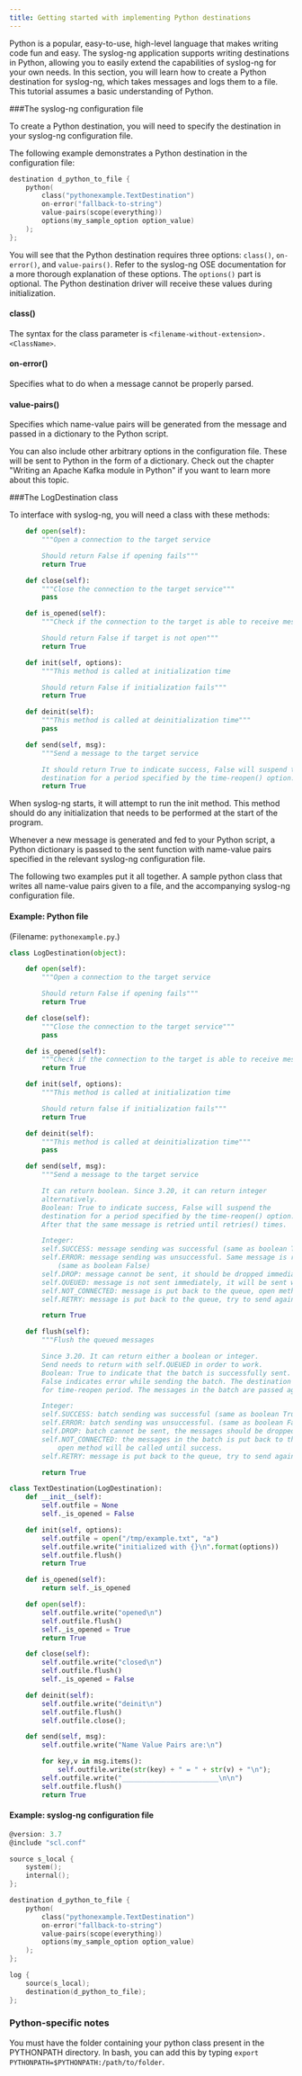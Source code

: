 ```yaml
---
title: Getting started with implementing Python destinations
---
```


Python is a popular, easy-to-use, high-level language that makes writing code fun and easy. The syslog-ng application supports writing destinations in Python, allowing you to easily extend the capabilities of syslog-ng for your own needs. In this section, you will learn how to create a Python destination for syslog-ng, which takes messages and logs them to a file. This tutorial assumes a basic understanding of Python.

###The syslog-ng configuration file

To create a Python destination, you will need to specify the destination in your syslog-ng configuration file.

The following example demonstrates a Python destination in the configuration file:

```c
destination d_python_to_file {
    python(
        class("pythonexample.TextDestination")
        on-error("fallback-to-string")
        value-pairs(scope(everything))
        options(my_sample_option option_value)
    );
};
```

You will see that the Python destination requires three options: `class()`, `on-error()`, and `value-pairs()`. Refer to the syslog-ng OSE documentation for a more thorough explanation of these options. The `options()` part is optional. The Python destination driver will receive these values during initialization.

#### class()

The syntax for the class parameter is `<filename-without-extension>.<ClassName>`.

#### on-error()

Specifies what to do when a message cannot be properly parsed.

#### value-pairs()

Specifies which name-value pairs will be generated from the message and passed in a dictionary to the Python script.

You can also include other arbitrary options in the configuration file. These will be sent to Python in the form of a dictionary. Check out the chapter "Writing an Apache Kafka module in Python" if you want to learn more about this topic.

###The LogDestination class

To interface with syslog-ng, you will need a class with these methods:

```python
    def open(self):
        """Open a connection to the target service

        Should return False if opening fails"""
        return True

    def close(self):
        """Close the connection to the target service"""
        pass

    def is_opened(self):
        """Check if the connection to the target is able to receive messages

        Should return False if target is not open"""
        return True

    def init(self, options):
        """This method is called at initialization time

        Should return False if initialization fails"""
        return True

    def deinit(self):
        """This method is called at deinitialization time"""
        pass

    def send(self, msg):
        """Send a message to the target service

        It should return True to indicate success, False will suspend the
        destination for a period specified by the time-reopen() option."""
        return True
```

When syslog-ng starts, it will attempt to run the init method. This method should do any initialization that needs to be performed at the start of the program.

Whenever a new message is generated and fed to your Python script, a Python dictionary is passed to the sent function with name-value pairs specified in the relevant syslog-ng configuration file.

The following two examples put it all together. A sample python class that writes all name-value pairs given to a file, and the accompanying syslog-ng configuration file.

#### Example: Python file ####

(Filename: `pythonexample.py`.)

```python
class LogDestination(object):

    def open(self):
        """Open a connection to the target service

        Should return False if opening fails"""
        return True

    def close(self):
        """Close the connection to the target service"""
        pass

    def is_opened(self):
        """Check if the connection to the target is able to receive messages"""
        return True

    def init(self, options):
        """This method is called at initialization time

        Should return false if initialization fails"""
        return True

    def deinit(self):
        """This method is called at deinitialization time"""
        pass

    def send(self, msg):
        """Send a message to the target service

        It can return boolean. Since 3.20, it can return integer
        alternatively.
        Boolean: True to indicate success, False will suspend the
        destination for a period specified by the time-reopen() option.
        After that the same message is retried until retries() times.

        Integer:
        self.SUCCESS: message sending was successful (same as boolean True)
        self.ERROR: message sending was unsuccessful. Same message is retried.
            (same as boolean False)
        self.DROP: message cannot be sent, it should be dropped immediately.
        self.QUEUED: message is not sent immediately, it will be sent with the flush method.
        self.NOT_CONNECTED: message is put back to the queue, open method will be called until success.
        self.RETRY: message is put back to the queue, try to send again until 3 times, then fallback to self.NOT_CONNECTED."""

        return True

    def flush(self):
        """Flush the queued messages

        Since 3.20. It can return either a boolean or integer.
        Send needs to return with self.QUEUED in order to work.
        Boolean: True to indicate that the batch is successfully sent.
        False indicates error while sending the batch. The destination is suspended
        for time-reopen period. The messages in the batch are passed again to send, one by one.

        Integer:
        self.SUCCESS: batch sending was successful (same as boolean True)
        self.ERROR: batch sending was unsuccessful. (same as boolean False)
        self.DROP: batch cannot be sent, the messages should be dropped immediately.
        self.NOT_CONNECTED: the messages in the batch is put back to the queue,
            open method will be called until success.
        self.RETRY: message is put back to the queue, try to send again until 3 times, then fallback to self.NOT_CONNECTED."""

        return True

class TextDestination(LogDestination):
    def __init__(self):
        self.outfile = None
        self._is_opened = False

    def init(self, options):
        self.outfile = open("/tmp/example.txt", "a")
        self.outfile.write("initialized with {}\n".format(options))
        self.outfile.flush()
        return True

    def is_opened(self):
        return self._is_opened

    def open(self):
        self.outfile.write("opened\n")
        self.outfile.flush()
        self._is_opened = True
        return True

    def close(self):
        self.outfile.write("closed\n")
        self.outfile.flush()
        self._is_opened = False

    def deinit(self):
        self.outfile.write("deinit\n")
        self.outfile.flush()
        self.outfile.close();

    def send(self, msg):
        self.outfile.write("Name Value Pairs are:\n")

        for key,v in msg.items():
            self.outfile.write(str(key) + " = " + str(v) + "\n");
        self.outfile.write("________________________\n\n")
        self.outfile.flush()
        return True
```
#### Example: syslog-ng configuration file ####
```c
@version: 3.7
@include "scl.conf"

source s_local {
    system();
    internal();
};

destination d_python_to_file {
    python(
        class("pythonexample.TextDestination")
        on-error("fallback-to-string")
        value-pairs(scope(everything))
        options(my_sample_option option_value)
    );
};

log {
    source(s_local);
    destination(d_python_to_file);
};
```

### Python-specific notes
You must have the folder containing your python class present in the PYTHONPATH directory. In bash, you can add this by typing `export PYTHONPATH=$PYTHONPATH:/path/to/folder`.
